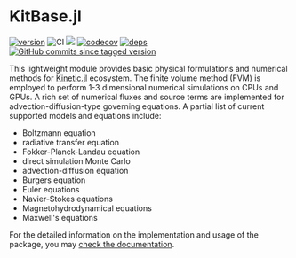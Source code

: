 # KitBase.jl

[![version](https://juliahub.com/docs/KitBase/version.svg)](https://juliahub.com/ui/Packages/KitBase/YOFTS)
![CI](https://img.shields.io/github/workflow/status/vavrines/KitBase.jl/CI)
[![](https://img.shields.io/badge/docs-stable-blue.svg)](https://xiaotianbai.com/Kinetic.jl/stable/)
[![codecov](https://img.shields.io/codecov/c/github/vavrines/KitBase.jl?style=flat-square)](https://codecov.io/gh/vavrines/KitBase.jl)
[![deps](https://juliahub.com/docs/KitBase/deps.svg)](https://juliahub.com/ui/Packages/KitBase/YOFTS?t=2)
[![GitHub commits since tagged version](https://img.shields.io/github/commits-since/vavrines/KitBase.jl/v0.8.0.svg?style=social&logo=github)](https://github.com/vavrines/KitBase.jl)

This lightweight module provides basic physical formulations and numerical methods for [Kinetic.jl](https://github.com/vavrines/Kinetic.jl) ecosystem.
The finite volume method (FVM) is employed to perform 1-3 dimensional numerical simulations on CPUs and GPUs.
A rich set of numerical fluxes and source terms are implemented for advection-diffusion-type governing equations.
A partial list of current supported models and equations include:
- Boltzmann equation
- radiative transfer equation
- Fokker-Planck-Landau equation
- direct simulation Monte Carlo
- advection-diffusion equation
- Burgers equation
- Euler equations
- Navier-Stokes equations
- Magnetohydrodynamical equations
- Maxwell's equations

For the detailed information on the implementation and usage of the package, you may
[check the documentation](https://xiaotianbai.com/Kinetic.jl/dev/).
